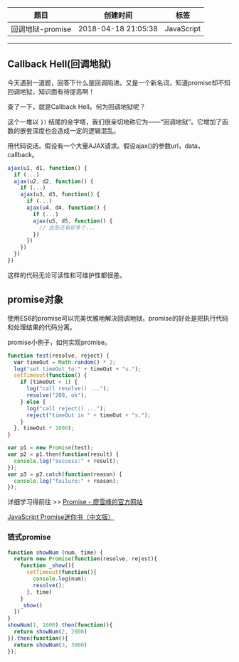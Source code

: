 | 题目             | 创建时间            | 标签       |
| ---------------- | ------------------- | ---------- |
| 回调地狱-promise | 2018-04-18 21:05:38 | JavaScript |

------

## Callback Hell(回调地狱)

今天遇到一道题，回答下什么是回调陷进。又是一个新名词，知道promise却不知回调地狱，知识面有待提高啊！

查了一下，就是Callback Hell。何为回调地狱呢？

这个一堆以 `})` 结尾的金字塔，我们很亲切地称它为——“回调地狱”。它增加了函数的嵌套深度也会造成一定的逻辑混乱。

用代码说话。假设有一个大量AJAX请求。假设ajax()的参数url，data，callback。

```JavaScript
ajax(u1, d1, function() {
  if (...)
  ajax(u2, d2, function() {
    if (...)
    ajax(u3, d3, function() {
      if (...)
      ajax(u4, d4, function() {
        if (...)
        ajax(u5, d5, function() {
          // 此处还有好多个...
        })
      })
    })
  })
})
```

这样的代码无论可读性和可维护性都很差。

## promise对象

使用ES6的promise可以完美优雅地解决回调地狱。promise的好处是把执行代码和处理结果的代码分离。

promise小例子，如何实现promise。

```JavaScript
function test(resolve, reject) {
  var timeOut = Math.random() * 2;
  log("set timeOut to:" + timeOut + "s.");
  setTimeout(function() {
    if (timeOut < 1) {
      log("call resolve() ...");
      resolve("200, ok");
    } else {
      log("call reject() ...");
      reject("timeOut in " + timeOut + "s.");
    }
  }, timeOut * 1000);
}

var p1 = new Promise(test);
var p2 = p1.then(function(result) {
  console.log("success:" + result);
});
var p3 = p2.catch(function(reason) {
  console.log("failure:" + reason);
});
```

详细学习得前往 >>
[Promise - 廖雪峰的官方网站](https://www.liaoxuefeng.com/wiki/001434446689867b27157e896e74d51a89c25cc8b43bdb3000/0014345008539155e93fc16046d4bb7854943814c4f9dc2000)

[JavaScript Promise迷你书（中文版）](http://liubin.org/promises-book/)

### 链式promise

```JavaScript
function showNum (num, time) {
  return new Promise(function(resolve, rejest){
    function _show(){
      setTimeout(function(){
        console.log(num);
        resolve();
      }, time)
    }
    _show()
  })
}
showNum(1, 1000).then(function(){
  return showNum(2, 2000)
}).then(function(){
  return showNum(3, 3000)
});
```

